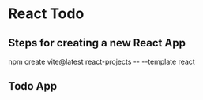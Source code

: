 # React Todo

## Steps for creating a new React App

npm create vite@latest react-projects -- --template react

## Todo App



